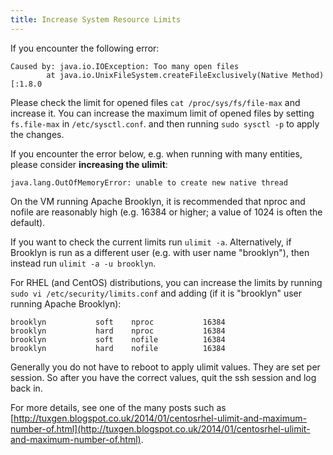 ```yaml
---
title: Increase System Resource Limits
---
```


If you encounter the following error:

    Caused by: java.io.IOException: Too many open files
            at java.io.UnixFileSystem.createFileExclusively(Native Method)[:1.8.0

Please check the limit for opened files `cat /proc/sys/fs/file-max` and increase it.
You can increase the maximum limit of opened files by setting `fs.file-max` in `/etc/sysctl.conf`.
and then running `sudo sysctl -p` to apply the changes.


If you encounter the error below, e.g. when running with many entities, please consider **increasing the ulimit**:

    java.lang.OutOfMemoryError: unable to create new native thread

On the VM running Apache Brooklyn, it is recommended that nproc and nofile are reasonably high 
(e.g. 16384 or higher; a value of 1024 is often the default).

If you want to check the current limits run `ulimit -a`. Alternatively, if Brooklyn is run as a 
different user (e.g. with user name "brooklyn"), then instead run `ulimit -a -u brooklyn`.

For RHEL (and CentOS) distributions, you can increase the limits by running
`sudo vi /etc/security/limits.conf` and adding (if it is "brooklyn" user running Apache Brooklyn):

    brooklyn           soft    nproc           16384
    brooklyn           hard    nproc           16384
    brooklyn           soft    nofile          16384
    brooklyn           hard    nofile          16384

Generally you do not have to reboot to apply ulimit values. They are set per session.
So after you have the correct values, quit the ssh session and log back in.

For more details, see one of the many posts such as 
[http://tuxgen.blogspot.co.uk/2014/01/centosrhel-ulimit-and-maximum-number-of.html](http://tuxgen.blogspot.co.uk/2014/01/centosrhel-ulimit-and-maximum-number-of.html).
